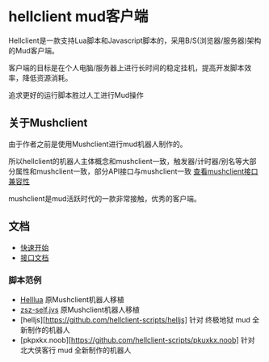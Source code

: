 # hellclient mud客户端

Hellclient是一款支持Lua脚本和Javascript脚本的，采用B/S(浏览器/服务器)架构的Mud客户端。

客户端的目标是在个人电脑/服务器上进行长时间的稳定挂机，提高开发脚本效率，降低资源消耗。

追求更好的运行脚本胜过人工进行Mud操作

## 关于Mushclient

由于作者之前是使用Mushclient进行mud机器人制作的。

所以hellclient的机器人主体概念和mushclient一致，触发器/计时器/别名等大部分属性和mushclient一致，部分API接口与mushclient一致 [查看mushclient接口兼容性](doc/api/mush.md)

mushclient是mud活跃时代的一款非常接触，优秀的客户端。

## 文档

* [快速开始](doc/quickstart/quickstart.md)
* [接口文档](doc/api/readme.md)

### 脚本范例

* [Helllua](https://github.com/hellclient-scripts/helllua) 原Mushclient机器人移植
* [zsz-self.jvs](https://github.com/hellclient-scripts/zsz-self.jvs) 原Mushclient机器人移植
* [helljs][https://github.com/hellclient-scripts/helljs] 针对 终极地狱 mud 全新制作的机器人
* [pkpxkx.noob][https://github.com/hellclient-scripts/pkuxkx.noob] 针对 北大侠客行 mud 全新制作的机器人